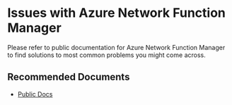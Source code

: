 <properties
  pagetitle="Issues with Azure Network Function Manager"
  description=""
  service=""
  resource=""
  ms.author="swtiwari"
  selfhelptype="Generic"
  supporttopicids="32789650,32730208,32789654,32730209,32730210,32789655,32730211,32730212,32789656,32730215,32789649,32730213,32730214,32789652,32789653,32789658"
  productpesids="17043"
  cloudenvironments="public"
  disableclouds="blackforest,fairfax,mooncake,usnat,ussec"
  articleid="210aa209-f8d6-40de-835b-c798e9ef9e91"
  ownershipid="CloudNet_Mec" />
# Issues with Azure Network Function Manager

Please refer to public documentation for Azure Network Function Manager to find solutions to most common problems you might come across.


## **Recommended Documents**

* [Public Docs](https://aka.ms/AzureNetworkFunctionManagerOverview)